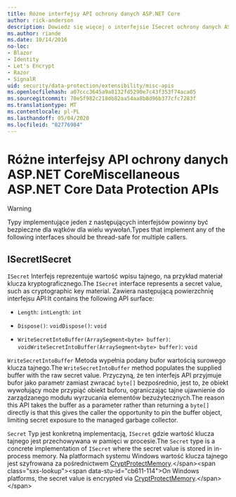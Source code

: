 ```yaml
---
title: Różne interfejsy API ochrony danych ASP.NET Core
author: rick-anderson
description: Dowiedz się więcej o interfejsie ISecret ochrony danych ASP.NET Core.
ms.author: riande
ms.date: 10/14/2016
no-loc:
- Blazor
- Identity
- Let's Encrypt
- Razor
- SignalR
uid: security/data-protection/extensibility/misc-apis
ms.openlocfilehash: a07ccc3645a9a8132fd5290e7c43f353f74aca05
ms.sourcegitcommit: 70e5f982c218db82aa54aa8b8d96b377cfc7283f
ms.translationtype: MT
ms.contentlocale: pl-PL
ms.lasthandoff: 05/04/2020
ms.locfileid: "82776984"
---
```

# <a name="miscellaneous-aspnet-core-data-protection-apis"></a><span data-ttu-id="cb611-103">Różne interfejsy API ochrony danych ASP.NET Core</span><span class="sxs-lookup"><span data-stu-id="cb611-103">Miscellaneous ASP.NET Core Data Protection APIs</span></span>

<a name="data-protection-extensibility-mics-apis"></a>

>[!WARNING]
> <span data-ttu-id="cb611-104">Typy implementujące jeden z następujących interfejsów powinny być bezpieczne dla wątków dla wielu wywołań.</span><span class="sxs-lookup"><span data-stu-id="cb611-104">Types that implement any of the following interfaces should be thread-safe for multiple callers.</span></span>

## <a name="isecret"></a><span data-ttu-id="cb611-105">ISecret</span><span class="sxs-lookup"><span data-stu-id="cb611-105">ISecret</span></span>

<span data-ttu-id="cb611-106">`ISecret` Interfejs reprezentuje wartość wpisu tajnego, na przykład materiał klucza kryptograficznego.</span><span class="sxs-lookup"><span data-stu-id="cb611-106">The `ISecret` interface represents a secret value, such as cryptographic key material.</span></span> <span data-ttu-id="cb611-107">Zawiera następującą powierzchnię interfejsu API:</span><span class="sxs-lookup"><span data-stu-id="cb611-107">It contains the following API surface:</span></span>

* <span data-ttu-id="cb611-108">`Length`: `int`</span><span class="sxs-lookup"><span data-stu-id="cb611-108">`Length`: `int`</span></span>

* <span data-ttu-id="cb611-109">`Dispose()`: `void`</span><span class="sxs-lookup"><span data-stu-id="cb611-109">`Dispose()`: `void`</span></span>

* <span data-ttu-id="cb611-110">`WriteSecretIntoBuffer(ArraySegment<byte> buffer)`: `void`</span><span class="sxs-lookup"><span data-stu-id="cb611-110">`WriteSecretIntoBuffer(ArraySegment<byte> buffer)`: `void`</span></span>

<span data-ttu-id="cb611-111">`WriteSecretIntoBuffer` Metoda wypełnia podany bufor wartością surowego klucza tajnego.</span><span class="sxs-lookup"><span data-stu-id="cb611-111">The `WriteSecretIntoBuffer` method populates the supplied buffer with the raw secret value.</span></span> <span data-ttu-id="cb611-112">Przyczyną, że ten interfejs API przyjmuje bufor jako parametr zamiast zwracać `byte[]` bezpośrednio, jest to, że obiekt wywołujący może przypiąć obiekt buforu, ograniczając tajne ujawnienie do zarządzanego modułu wyrzucania elementów bezużytecznych.</span><span class="sxs-lookup"><span data-stu-id="cb611-112">The reason this API takes the buffer as a parameter rather than returning a `byte[]` directly is that this gives the caller the opportunity to pin the buffer object, limiting secret exposure to the managed garbage collector.</span></span>

<span data-ttu-id="cb611-113">`Secret` Typ jest konkretną implementacją, `ISecret` gdzie wartość klucza tajnego jest przechowywana w pamięci w procesie.</span><span class="sxs-lookup"><span data-stu-id="cb611-113">The `Secret` type is a concrete implementation of `ISecret` where the secret value is stored in in-process memory.</span></span> <span data-ttu-id="cb611-114">Na platformach systemu Windows wartość klucza tajnego jest szyfrowana za pośrednictwem [CryptProtectMemory](https://msdn.microsoft.com/library/windows/desktop/aa380262(v=vs.85).aspx).</span><span class="sxs-lookup"><span data-stu-id="cb611-114">On Windows platforms, the secret value is encrypted via [CryptProtectMemory](https://msdn.microsoft.com/library/windows/desktop/aa380262(v=vs.85).aspx).</span></span>
